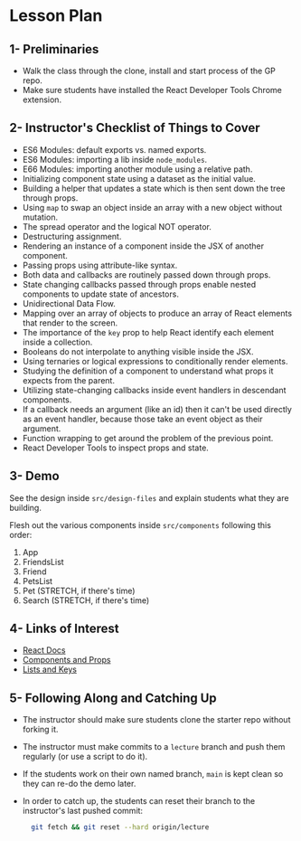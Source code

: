 # Lesson Plan

## 1- Preliminaries

* Walk the class through the clone, install and start process of the GP repo.
* Make sure students have installed the React Developer Tools Chrome extension.

## 2- Instructor's Checklist of Things to Cover

* ES6 Modules: default exports vs. named exports.
* ES6 Modules: importing a lib inside `node_modules`.
* E66 Modules: importing another module using a relative path.
* Initializing component state using a dataset as the initial value.
* Building a helper that updates a state which is then sent down the tree through props.
* Using `map` to swap an object inside an array with a new object without mutation.
* The spread operator and the logical NOT operator.
* Destructuring assignment.
* Rendering an instance of a component inside the JSX of another component.
* Passing props using attribute-like syntax.
* Both data and callbacks are routinely passed down through props.
* State changing callbacks passed through props enable nested components to update state of ancestors.
* Unidirectional Data Flow.
* Mapping over an array of objects to produce an array of React elements that render to the screen.
* The importance of the `key` prop to help React identify each element inside a collection.
* Booleans do not interpolate to anything visible inside the JSX.
* Using ternaries or logical expressions to conditionally render elements.
* Studying the definition of a component to understand what props it expects from the parent.
* Utilizing state-changing callbacks inside event handlers in descendant components.
* If a callback needs an argument (like an id) then it can't be used directly as an event handler, because those take an event object as their argument.
* Function wrapping to get around the problem of the previous point.
* React Developer Tools to inspect props and state.

## 3- Demo

See the design inside `src/design-files` and explain students what they are building.

Flesh out the various components inside `src/components` following this order:

1. App
2. FriendsList
3. Friend
4. PetsList
5. Pet (STRETCH, if there's time)
6. Search (STRETCH, if there's time)

## 4- Links of Interest

* [React Docs](https://reactjs.org/docs/getting-started.html)
* [Components and Props](https://reactjs.org/docs/components-and-props.html)
* [Lists and Keys](https://reactjs.org/docs/lists-and-keys.html)

## 5- Following Along and Catching Up

* The instructor should make sure students clone the starter repo without forking it.
* The instructor must make commits to a `lecture` branch and push them regularly (or use a script to do it).
* If the students work on their own named branch, `main` is kept clean so they can re-do the demo later.
* In order to catch up, the students can reset their branch to the instructor's last pushed commit:

  ```bash
    git fetch && git reset --hard origin/lecture
  ```
